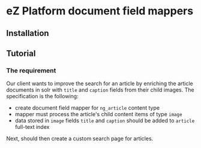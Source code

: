 # eZ Platform document field mappers

## Installation

## Tutorial

### The requirement

Our client wants to improve the search for an article by enriching the article documents in solr with `title` and `caption` fields from their child images.
The specification is the following:
- create document field mapper for `ng_article` content type
- mapper must process the article's child content items of type `image`
- data stored in `image` fields `title` and `caption` should be added to `article` full-text index

Next, should then create a custom search page for articles.
